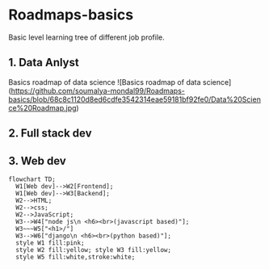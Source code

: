 # Roadmaps-basics
Basic level learning tree of different job profile.

## 1. Data Anlyst
Basics roadmap of data science
![Basics roadmap of data science] (https://github.com/soumalya-mondal99/Roadmaps-basics/blob/68c8c1120d8ed6cdfe3542314eae59181bf92fe0/Data%20Science%20Roadmap.jpg)

## 2. Full stack dev

## 3. Web dev
```mermaid
flowchart TD;
  W1[Web dev]-->W2[Frontend];
  W1[Web dev]-->W3[Backend];
  W2-->HTML;
  W2-->css;
  W2-->JavaScript;
  W3-->W4["node js\n <h6><br>(javascript based)"];
  W3~~~W5["<h1>/"]
  W3-->W6["django\n <h6><br>(python based)"];
  style W1 fill:pink;
  style W2 fill:yellow; style W3 fill:yellow;
  style W5 fill:white,stroke:white;
```
